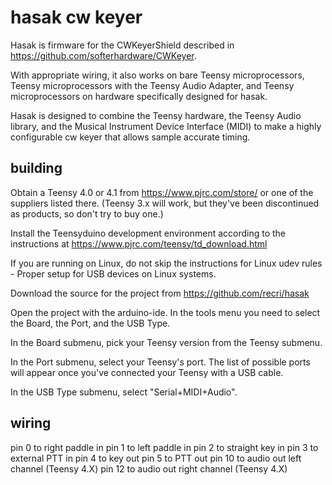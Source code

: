 # hasak cw keyer

Hasak is firmware for the CWKeyerShield described in
https://github.com/softerhardware/CWKeyer.  

With appropriate wiring, it also works on bare Teensy 
microprocessors, Teensy microprocessors with the Teensy
Audio Adapter, and Teensy microprocessors on hardware
specifically designed for hasak.

Hasak is designed to combine the Teensy hardware, the Teensy Audio
library, and the Musical Instrument Device Interface (MIDI) to make 
a highly configurable cw keyer that allows sample accurate timing.

## building
Obtain a Teensy 4.0 or 4.1 from https://www.pjrc.com/store/ or one
of the suppliers listed there.  (Teensy 3.x will work, but they've
been discontinued as products, so don't try to buy one.)

Install the Teensyduino development environment according to the 
instructions at https://www.pjrc.com/teensy/td_download.html

If you are running on Linux, do not skip the instructions for
Linux udev rules - Proper setup for USB devices on Linux systems.

Download the source for the project from https://github.com/recri/hasak

Open the project with the arduino-ide.  In the tools menu you need to 
select the Board, the Port, and the USB Type.

In the Board submenu, pick your Teensy version from the Teensy submenu.

In the Port submenu, select your Teensy's port.  The list of possible ports
will appear once you've connected your Teensy with a USB cable.

In the USB Type submenu, select "Serial+MIDI+Audio".

## wiring

pin 0 to right paddle in
pin 1 to left paddle in
pin 2 to straight key in
pin 3 to external PTT in
pin 4 to key out
pin 5 to PTT out
pin 10 to audio out left channel (Teensy 4.X)
pin 12 to audio out right channel (Teensy 4.X)



